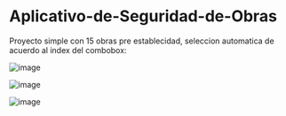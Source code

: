 # Aplicativo-de-Seguridad-de-Obras

Proyecto simple con 15 obras pre establecidad, seleccion automatica de acuerdo al index del combobox:

![image](https://github.com/Juan24AM/Aplicativo-de-Seguridad-de-Obras/assets/119544309/85699f82-ebcc-4626-bf34-36307d04c875)

![image](https://github.com/Juan24AM/Aplicativo-de-Seguridad-de-Obras/assets/119544309/0b6b2e3a-383d-420a-b05a-b117115c141c)

![image](https://github.com/Juan24AM/Aplicativo-de-Seguridad-de-Obras/assets/119544309/695b4892-864b-4ff3-9721-6af1b1b7c443)
